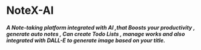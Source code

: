 # NoteX-AI

##### A Note-taking platform integrated with AI ,that Boosts your productivity , generate auto notes , Can create Todo Lists , manage works and also integrated with DALL-E to generate image based on your title.

